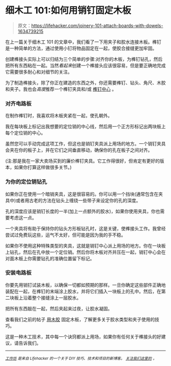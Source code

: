 # 细木工 101:如何用销钉固定木板

> 原文：<https://lifehacker.com/joinery-101-attach-boards-with-dowels-1634739215>

在上一篇关于细木工 101 的文章中，我们看了一下用夹子和胶水连接木板。榫钉是一种简单的方法，通过使用小钉将物品固定在一起，使胶合接缝更加牢固。



创建榫接头实际上可以归结为三个简单的步骤:对齐你的木板，为榫钉钻孔，然后把所有东西粘在一起。当然*看起来*创建一个榫接头应该很容易，但是要正确地完成它需要很多耐心和对细节的关注。

为了制造榫接头，除了你正在建造的东西之外，你还需要榫钉、钻头、角尺、木胶和夹子。我也会*高度*推荐一个榫钉夹具和/或 [榫钉中心](http://www.rockler.com/dowel-centers) 。

### **对齐电路板**

在制作榫钉时，我喜欢将木板夹紧在一起，使孔朝外。

我在每块板上标记出我想要的定位销的中心线，然后用一个正方形标记出两块板上每个定位销的中心。

虽然您可以手动完成这项工作，但这也是销钉夹具派上用场的地方。一个销钉夹具会夹在你的板子上，并在它们之间垂直移动，确保你的孔在板子之间对齐。

(注:那是我在一家大卖场买到的廉价榫钉夹具。它工作得很好，但肯定有更好的版本，如果你打算这样做很多关节。)

### **为你的定位销钻孔**

如果你正在使用一个暗销夹具，这是很容易的。你可以用一个挡块(通常包含在夹具中)或者用古老的方法在钻头上缠绕一些带子来设定你的孔的深度。

孔的深度应该是销钉长度的一半(加上一点额外的胶水)，如果你使用夹具，你也需要考虑这一点。

一个夹具将有助于保持你的钻头方形板钻孔时，这是关键，使榫接头工作。我曾经尝试过免费玩这些，运气不太好，但可能是因为我的手不稳。

如果你不使用这种特殊类型的夹具，这就是销钉中心派上用场的地方。你在一块板上钻孔，然后在孔中放一个定位销。然后你将木板对齐并压在一起，销钉中心会在对面木板上你需要钻孔的准确位置留下标记。

### **安装电路板**

你要先用销钉试装木板，以确保一切都如预期的那样。一旦你确定这些部件正确地装配在一起，在榫钉的末端涂上胶水，并将它们插入一块板上的孔中。然后，在第二块板上沿着整个接缝涂上一层胶水。

把所有东西敲在一起，然后夹起来过夜，让胶水凝固。

查看我们之前的帖子 [用木胶](https://lifehacker.com/joinery-101-how-to-attach-boards-with-glue-1626661516) 固定木板，了解更多关于胶水类型和夹子使用的技巧。

这是一种木工技术，其中每一个诀窍都派上用场，如果你有任何关于榫接头的好建议，请告诉我们。

* * *

[*<small>工作坊</small>*](http://workshop.lifehacker.com/) *<small>是来自 Lifehacker 的一个关于 DIY 技巧、技术和项目的新博客。</small>* [*<small>关注我们这里的</small>*](https://twitter.com/WorkshopLH) <small>*。*</small>